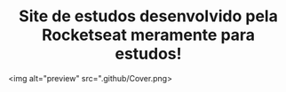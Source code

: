 <h1 align="center"> Site de estudos desenvolvido pela Rocketseat meramente para estudos! </h1>

<img alt="preview" src=".github/Cover.png>